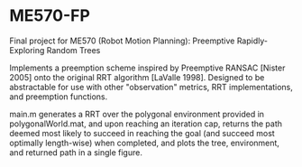 # ME570-FP
Final project for ME570 (Robot Motion Planning): Preemptive Rapidly-Exploring Random Trees

Implements a preemption scheme inspired by Preemptive RANSAC [Nister 2005] onto the original RRT algorithm [LaValle 1998]. Designed to be abstractable for use with other "observation" metrics, RRT implementations, and preemption functions.

main.m generates a RRT over the polygonal environment provided in polygonalWorld.mat, and upon reaching an iteration cap, returns the path deemed most likely to succeed in reaching the goal (and succeed most optimally length-wise) when completed, and plots the tree, environment, and returned path in a single figure.
